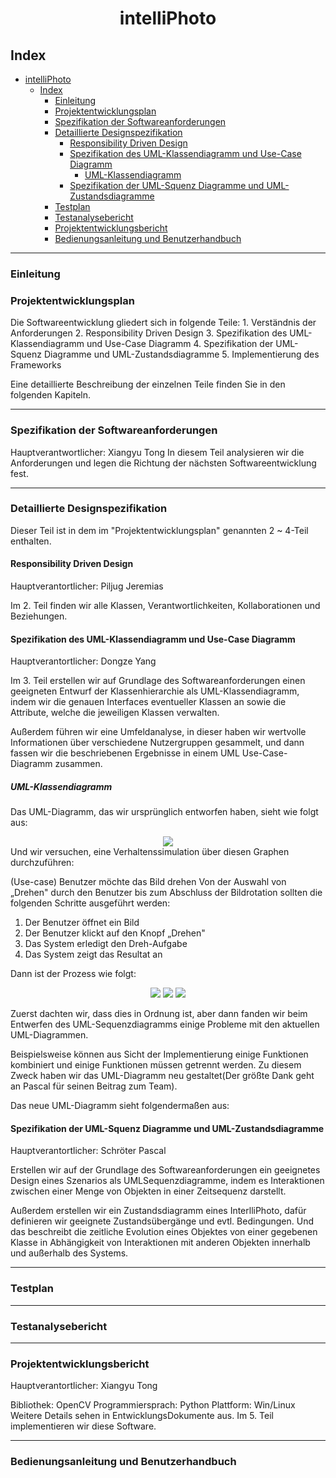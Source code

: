 <div align = "center">

# intelliPhoto

</div>

## Index
<!-- TOC -->

- [intelliPhoto](#intelliphoto)
  - [Index](#index)
    - [Einleitung](#einleitung)
    - [Projektentwicklungsplan](#projektentwicklungsplan)
    - [Spezifikation der Softwareanforderungen](#spezifikation-der-softwareanforderungen)
    - [Detaillierte Designspezifikation](#detaillierte-designspezifikation)
      - [Responsibility Driven Design](#responsibility-driven-design)
      - [Spezifikation des UML-Klassendiagramm und Use-Case Diagramm](#spezifikation-des-uml-klassendiagramm-und-use-case-diagramm)
        - [UML-Klassendiagramm](#uml-klassendiagramm)
      - [Spezifikation der UML-Squenz Diagramme und UML-Zustandsdiagramme](#spezifikation-der-uml-squenz-diagramme-und-uml-zustandsdiagramme)
    - [Testplan](#testplan)
    - [Testanalysebericht](#testanalysebericht)
    - [Projektentwicklungsbericht](#projektentwicklungsbericht)
    - [Bedienungsanleitung und Benutzerhandbuch](#bedienungsanleitung-und-benutzerhandbuch)

<!-- /TOC -->


-----------------------

### Einleitung

### Projektentwicklungsplan
Die Softwareentwicklung gliedert sich in folgende Teile:
    1. Verständnis der Anforderungen 
    2. Responsibility Driven Design
    3. Spezifikation des UML-Klassendiagramm und Use-Case Diagramm
    4. Spezifikation der UML-Squenz Diagramme und UML-Zustandsdiagramme
    5. Implementierung des Frameworks
   
Eine detaillierte Beschreibung der einzelnen Teile finden Sie in den folgenden Kapiteln.

----------------
### Spezifikation der Softwareanforderungen
Hauptverantwortlicher: Xiangyu Tong
In diesem Teil analysieren wir die Anforderungen und legen die Richtung der nächsten Softwareentwicklung fest.

--------------
### Detaillierte Designspezifikation
Dieser Teil ist in dem im "Projektentwicklungsplan" genannten 2 ~ 4-Teil enthalten.

#### Responsibility Driven Design
Hauptverantortlicher: Piljug Jeremias  

Im 2. Teil finden wir alle Klassen, Verantwortlichkeiten, Kollaborationen und Beziehungen.  

#### Spezifikation des UML-Klassendiagramm und Use-Case Diagramm
Hauptverantortlicher: Dongze Yang  

Im 3. Teil erstellen wir auf Grundlage des Softwareanforderungen einen geeigneten Entwurf der Klassenhierarchie als UML-Klassendiagramm, indem wir die genauen Interfaces eventueller Klassen an sowie die Attribute, welche die jeweiligen Klassen verwalten.

Außerdem führen wir eine Umfeldanalyse, in dieser haben wir wertvolle Informationen über verschiedene Nutzergruppen gesammelt, und dann fassen wir die beschriebenen Ergebnisse in einem UML Use-Case-Diagramm zusammen.

##### UML-Klassendiagramm
Das UML-Diagramm, das wir ursprünglich entworfen haben, sieht wie folgt aus:  
<div align="center">
<img src="https://raw.githubusercontent.com/XYTong/software-engineer/master/Ue3/3.png" >
</div>
Und wir versuchen, eine Verhaltenssimulation über diesen Graphen durchzuführen:  

(Use-case) Benutzer möchte das Bild drehen 
Von der Auswahl von „Drehen" durch den Benutzer bis zum Abschluss der Bildrotation sollten die folgenden Schritte ausgeführt werden:
1. Der Benutzer öffnet ein Bild
2. Der Benutzer klickt auf den Knopf „Drehen"
3. Das System erledigt den Dreh-Aufgabe
4. Das System zeigt das Resultat an

Dann ist der Prozess wie folgt:
<div align="center">
<img src="https://raw.githubusercontent.com/XYTong/software-engineer/master/Ue3/sc1.png" >
<img src="https://raw.githubusercontent.com/XYTong/software-engineer/master/Ue3/sc2.png" >
<img src="https://raw.githubusercontent.com/XYTong/software-engineer/master/Ue3/sc3.png" >
</div>

Zuerst dachten wir, dass dies in Ordnung ist, aber dann fanden wir beim Entwerfen des UML-Sequenzdiagramms einige Probleme mit den aktuellen UML-Diagrammen.

Beispielsweise können aus Sicht der Implementierung einige Funktionen kombiniert und einige Funktionen müssen getrennt werden. Zu diesem Zweck haben wir das UML-Diagramm neu gestaltet(Der größte Dank geht an Pascal für seinen Beitrag zum Team).

Das neue UML-Diagramm sieht folgendermaßen aus:
<div align="center"><object data="https://raw.githubusercontent.com/XYTong/software-engineer/master/Ue4/Klassendiagramm_v2.svg" type="image/svg+xml">
</object>
</div>

#### Spezifikation der UML-Squenz Diagramme und UML-Zustandsdiagramme
Hauptverantortlicher: Schröter Pascal  

Erstellen wir auf der Grundlage des Softwareanforderungen ein geeignetes Design eines Szenarios als UMLSequenzdiagramme, indem es Interaktionen zwischen einer Menge von Objekten in einer Zeitsequenz darstellt.  

Außerdem erstellen wir ein Zustandsdiagramm eines InterlliPhoto, dafür definieren wir geeignete Zustandsübergänge und evtl. Bedingungen. Und das beschreibt die zeitliche Evolution eines Objektes von einer gegebenen Klasse in Abhängigkeit von Interaktionen mit anderen Objekten innerhalb und außerhalb des Systems.

----------------
### Testplan

---------------
### Testanalysebericht

------------
### Projektentwicklungsbericht
Hauptverantortlicher: Xiangyu Tong

Bibliothek: OpenCV
Programmiersprach: Python 
Plattform: Win/Linux
Weitere Details sehen in EntwicklungsDokumente aus.
Im 5. Teil implementieren wir diese Software. 


--------------
### Bedienungsanleitung und Benutzerhandbuch

